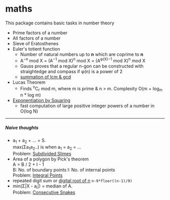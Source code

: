 # maths
This package contains basic tasks in number theory
* Prime factors of a number
* All factors of a number
* Sieve of Eratosthenes
* Euler's totient function
    * Number of natural numbers up to **n** which are coprime to **n**
    * A<sup>−n</sup> mod X = (A<sup>−1</sup> mod X)<sup>n</sup> mod X = (A<sup>φ(X)−1</sup> mod X)<sup>n</sup> mod X
    * Gauss proves that a regular n-gon can be constructed with straightedge and compass if φ(n) is a power of 2
    * [summation of lcm & gcd](http://math.stackexchange.com/questions/761670/how-to-find-this-lcm-sum-function-textlcm1-n-textlcm2-n-cdots-t)
* Lucas Theorem
   * Finds <sup>n</sup>C<sub>r</sub> mod m, where m is prime & n > m. Complexity O(m + log<sub>m</sub> n * log m)
* [Exponentiation by Squaring](https://en.wikipedia.org/wiki/Exponentiation_by_squaring#Example_implementations)
   * fast computation of large positive integer powers of a number in O(log N)

---
##### Naive thoughts
* a<sub>1</sub> + a<sub>2</sub> + ... = S. 
  <br/>max(Σa<sub>1</sub>a<sub>2</sub>..) is when a<sub>1</sub> = a<sub>2</sub> = ...
  <br/> Problem: [Subdivided Slimes](https://community.topcoder.com/stat?c=problem_statement&pm=14059)
* Area of a polygon by Pick's theorem <br>
   A = B / 2 + I - 1 <br>
   B: No. of boundary points     I: No. of internal points <br>
   Problem: [Integral Points](https://www.hackerrank.com/contests/infinitum13/challenges/integral-points)
* repeated digit sum or [digital root of n](https://oeis.org/A010888) <code>n-9*floor((n-1)/9)</code>
* min(Σ|X - a<sub>i</sub>|) = median of A.
  <br>Problem: [Consecutive Snakes](https://www.codechef.com/problems/CONSESNK)
